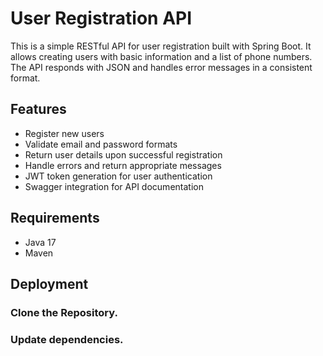 # User Registration API

This is a simple RESTful API for user registration built with Spring Boot. 
It allows creating users with basic information and a list of phone numbers. 
The API responds with JSON and handles error messages in a consistent format.

## Features

- Register new users
- Validate email and password formats
- Return user details upon successful registration
- Handle errors and return appropriate messages
- JWT token generation for user authentication
- Swagger integration for API documentation

## Requirements

- Java 17
- Maven

## Deployment

### Clone the Repository.
### Update dependencies.

